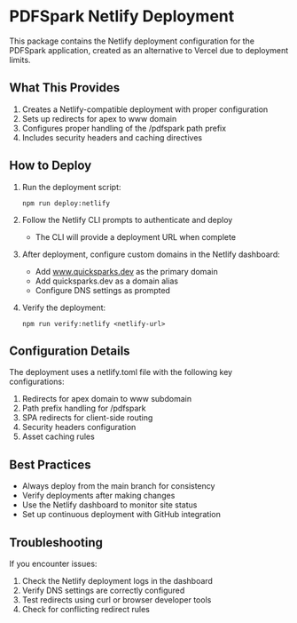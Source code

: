 # PDFSpark Netlify Deployment

This package contains the Netlify deployment configuration for the PDFSpark application, created as an alternative to Vercel due to deployment limits.

## What This Provides

1. Creates a Netlify-compatible deployment with proper configuration
2. Sets up redirects for apex to www domain
3. Configures proper handling of the /pdfspark path prefix
4. Includes security headers and caching directives

## How to Deploy

1. Run the deployment script:
   ```
   npm run deploy:netlify
   ```

2. Follow the Netlify CLI prompts to authenticate and deploy
   - The CLI will provide a deployment URL when complete

3. After deployment, configure custom domains in the Netlify dashboard:
   - Add www.quicksparks.dev as the primary domain
   - Add quicksparks.dev as a domain alias
   - Configure DNS settings as prompted

4. Verify the deployment:
   ```
   npm run verify:netlify <netlify-url>
   ```

## Configuration Details

The deployment uses a netlify.toml file with the following key configurations:

1. Redirects for apex domain to www subdomain
2. Path prefix handling for /pdfspark
3. SPA redirects for client-side routing
4. Security headers configuration
5. Asset caching rules

## Best Practices

- Always deploy from the main branch for consistency
- Verify deployments after making changes
- Use the Netlify dashboard to monitor site status
- Set up continuous deployment with GitHub integration

## Troubleshooting

If you encounter issues:
1. Check the Netlify deployment logs in the dashboard
2. Verify DNS settings are correctly configured
3. Test redirects using curl or browser developer tools
4. Check for conflicting redirect rules
